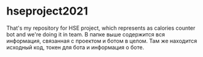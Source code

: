 # hseproject2021
That's my repository for HSE project, which represents as calories counter bot and we're doing it in team. 
В папке выше содержится вся информация, связанная с проектом и ботом в целом. 
Там же находится исходный код, токен для бота и информация о боте. 
